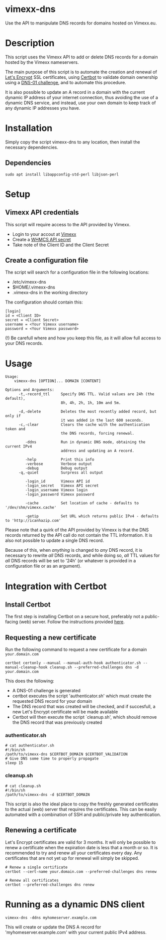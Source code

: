 # vimexx-dns

Use the API to manipulate DNS records for domains hosted on Vimexx.eu.

# Description

This script uses the Vimexx API to add or delete DNS records for a domain
hosted by the Vimexx nameservers.

The main purpose of this script is to automate the creation and renewal of
[Let's Encrypt](https://letsencrypt.org/) SSL certificates, using [Certbot](https://certbot.eff.org/) to validate domain
ownership using a [DNS-01 challenge](https://letsencrypt.org/docs/challenge-types/), and to automate this procedure.

It is also possible to update an A record in a domain with the current
dynamic IP address of your internet connection, thus avoiding the use of
a dynamic DNS service, and instead, use your own domain to keep track of
any dynamic IP addresses you have.

# Installation

Simply copy the script vimexx-dns to any location, then install the necessary dependencies.

## Dependencies

```
sudo apt install libappconfig-std-perl libjson-perl
```

# Setup

## Vimexx API credentials

This script will require access to the API provided by Vimexx.

- Login to your accout at [Vimexx](https://my.vimexx.eu/)
- Create a [WHMCS API secret](https://my.vimexx.eu/api)
- Take note of the Client ID and the Client Secret

## Create a configuration file

The script will search for a configuration file in the following locations:

- /etc/vimexx-dns
- $HOME/.vimexx-dns
- .vimexx-dns in the working directory

The configuration should contain this:

```
[login]
id = <Client ID>
secret = <Client Secret>
username = <Your Vimexx username>
password = <Your Vimexx password>
```

(!) Be carefull where and how you keep this file, as it will allow full access to your DNS records.

# Usage

```
Usage:
    vimexx-dns [OPTION]... DOMAIN [CONTENT]

Options and Arguments:
      -t,-record_ttl     Specify DNS TTL. Valid values are 24h (the default),
                         8h, 4h, 2h, 1h, 10m and 5m.

      -d,-delete         Deletes the most recently added record, but only if
                         it was added in the last 600 seconds.
      -c,-clear          Clears the cache with the authentication token and
                         the DNS records, forcing renewal.

         -ddns           Run in dynamic DNS mode, obtaining the current IPv4
                         address and updating an A record.

         -help           Print this info
         -verbose        Verbose output
         -debug          Debug output
      -q,-quiet          Surpress all output

         -login_id       Vimexx API id
         -login_secret   Vimexx API secret
         -login_username Vimexx login
         -login_password Vimexx password

         -cache          Set location of cache - defaults to '/dev/shm/vimexx.cache'

         -getip          Set URL which returns public IPv4 - defaults to 'http://icanhazip.com'
```

Please note that a quirk of the API provided by Vimexx is that the DNS records returned by the API call
do not contain the TTL information. It is also not possible to update a single DNS record.

Because of this, when *anything* is changed to *any* DNS record, it is necessary to rewrite *all*
DNS records, and while doing so, *all* TTL values for *all* DNS records will be set to '24h' (or whatever
is provided in a configuration file or as an argument).

# Integration with Certbot

## Install Certbot

The first step is installing Certbot on a secure host, preferably not a public-facing (web) server.
Follow the instructions provided [here](https://certbot.eff.org/instructions).

## Requesting a new certificate

Run the following command to request a new certificate for a domain `your.domain.com`

```
certbot certonly --manual --manual-auth-hook authenticator.sh --manual-cleanup-hook cleanup.sh --preferred-challenges dns -d your.domain.com
```

This does the following:

- A DNS-01 challenge is generated
- certbot executes the script 'authenticator.sh' which must create the requested DNS record for your domain
- The DNS record that was created will be checked, and if succesfull, a new Let's Encrypt certificate will be made available
- Certbot will then execute the script `cleanup.sh', which should remove the DNS record that was previously created

### authenticator.sh

```
# cat authenticator.sh
#!/bin/sh
/path/to/vimexx-dns $CERTBOT_DOMAIN $CERTBOT_VALIDATION
# Give DNS some time to properly propagate
sleep 15
```

### cleanup.sh

```
# cat cleanup.sh
#!/bin/sh
/path/to/vimexx-dns -d $CERTBOT_DOMAIN
```

This script is also the ideal place to copy the freshly generated certificates to the actual (web) server that requires the certificates.
This can be easily automated with a combination of SSH and public/private key authentication.

## Renewing a certificate

Let's Encrypt certificates are valid for 3 months. It will only be possible to renew a certificate when the expiration date is less that a month or so. It is recommended to try and renew all your certificates every day. Any certificates that are not yet up for renewal will simply be skipped.

```
# Renew a single certificate
certbot --cert-name your.domain.com --preferred-challenges dns renew
```

```
# Renew all certificates
certbot --preferred-challenges dns renew
```

# Running as a dynamic DNS client

```
vimexx-dns -ddns myhomeserver.example.com
```
This will create or update the DNS A record for 'myhomeserver.example.com' with your current public IPv4 address.

